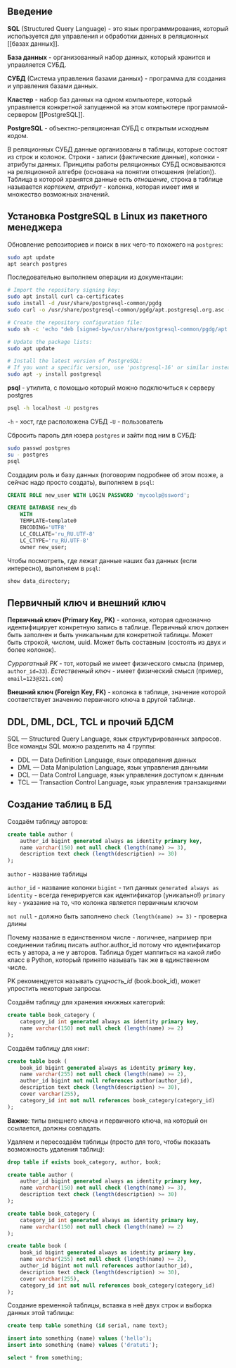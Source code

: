 ## Введение

**SQL** (Structured Query Language) - это язык программирования, который используется для управления и обработки данных в реляционных [[базах данных]]. 

**База данных** - организованный набор данных, который хранится и управляется СУБД.

**СУБД** (Система управления базами данных) - программа для создания и управления базами данных.

**Кластер** - набор баз данных на одном компьютере, который управляется конкретной запущенной на этом компьютере программой-сервером [[PostgreSQL]].

**PostgreSQL** - объектно-реляционная СУБД с открытым исходным кодом. 

В реляционных СУБД данные организованы в таблицы, которые состоят из строк и колонок. Строки - записи (фактические данные), колонки - атрибуты данных. Принципы работы реляционных СУБД основываются на реляционной алгебре (основана на понятии отношения (relation)). 
Таблица в которой хранятся данные есть *отношение*, строка в таблице называется *кортежем*, *атрибут* - колонка, которая имеет имя и множество возможных значений.


## Установка PostgreSQL в Linux из пакетного менеджера

Обновление репозиториев и поиск в них чего-то похожего на `postgres`:

```bash
sudo apt update
apt search postgres
```

Последовательно выполняем операции из документации:

```bash
# Import the repository signing key:
sudo apt install curl ca-certificates
sudo install -d /usr/share/postgresql-common/pgdg
sudo curl -o /usr/share/postgresql-common/pgdg/apt.postgresql.org.asc --fail https://www.postgresql.org/media/keys/ACCC4CF8.asc

# Create the repository configuration file:
sudo sh -c 'echo "deb [signed-by=/usr/share/postgresql-common/pgdg/apt.postgresql.org.asc] https://apt.postgresql.org/pub/repos/apt $(lsb_release -cs)-pgdg main" > /etc/apt/sources.list.d/pgdg.list'

# Update the package lists:
sudo apt update

# Install the latest version of PostgreSQL:
# If you want a specific version, use 'postgresql-16' or similar instead of 'postgresql'
sudo apt -y install postgresql
```

**psql** - утилита, с помощью который можно подключиться к серверу postgres

```bash
psql -h localhost -U postgres
```

`-h` - хост, где расположена СУБД
`-U` - пользователь

Сбросить пароль для юзера `postgres` и зайти под ним в СУБД:

```bash
sudo passwd postgres
su - postgres
psql
```

Создадим роль и базу данных (поговорим подробнее об этом позже, а сейчас надо просто создать), выполняем в `psql`:

```sql
CREATE ROLE new_user WITH LOGIN PASSWORD 'mycoolp@ssword';

CREATE DATABASE new_db
    WITH
    TEMPLATE=template0
    ENCODING='UTF8'
    LC_COLLATE='ru_RU.UTF-8'
    LC_CTYPE='ru_RU.UTF-8'
    owner new_user;
```

Чтобы посмотреть, где лежат данные наших баз данных (если интересно), выполняем в `psql`:

```sql
show data_directory;
```

## Первичный ключ и внешний ключ

**Первичный ключ (Primary Key, PK)** - колонка, которая однозначно идентифицирует конкретную запись в таблице. Первичный ключ должен быть заполнен и быть уникальным для конкретной таблицы. Может быть строкой, числом, uuid. Может быть составным (состоять из двух и более колонок). 

*Суррогатный PK* - тот, который не имеет физического смысла (пример, `author_id=33`).
*Естественный ключ* - имеет физический смысл (пример, `email=123@321.com`)

**Внешний ключ (Foreign Key, FK)** - колонка в таблице, значение которой соответствует значению первичного ключа в другой таблице.


## DDL, DML, DCL, TCL и прочий БДСМ

SQL — Structured Query Language, язык структурированных запросов. Все команды SQL можно разделить на 4 группы:

- DDL — Data Definition Language, язык определения данных
- DML — Data Manipulation Language, язык управления данными
- DCL — Data Control Language, язык управления доступом к данным
- TCL — Transaction Control Language, язык управления транзакциями


## Создание таблиц в БД

Создаём таблицу авторов:

```sql
create table author (
    author_id bigint generated always as identity primary key,
    name varchar(150) not null check (length(name) >= 3),
    description text check (length(description) >= 30)
);
```

`author` - название таблицы

`author_id` - название колонки
`bigint` - тип данных
`generated always as identity` - всегда генерируется как идентификатор (уникально!)
`primary key` - указание на то, что колонка является первичным ключом

`not null` - должно быть заполнено
`check (length(name) >= 3)` - проверка длины

Почему название в единственном числе - логичнее, например при соединении таблиц писать author.author_id потому что идентификатор есть у автора, а не у авторов. Таблица будет маппиться на какой либо класс в Python, который принято называть так же в единственном числе.

PK рекомендуется называть *сущность_id* (book.book_id), может упростить некоторые запросы.

Создаём таблицу для хранения книжных категорий:

```sql
create table book_category (
    category_id int generated always as identity primary key,
    name varchar(150) not null check (length(name) >= 2)
);
```

Создаём таблицу для книг:

```sql
create table book (
    book_id bigint generated always as identity primary key,
    name varchar(255) not null check (length(name) >= 2),
    author_id bigint not null references author(author_id),
    description text check (length(description) >= 30),
    cover varchar(255),
    category_id int not null references book_category(category_id)
);
```

**Важно**: типы внешнего ключа и первичного ключа, на который он ссылается, должны совпадать.

Удаляем и пересоздаём таблицы (просто для того, чтобы показать возможность удаления таблиц):

```sql
drop table if exists book_category, author, book;

create table author (
    author_id bigint generated always as identity primary key,
    name varchar(150) not null check (length(name) >= 3),
    description text check (length(description) >= 30)
);

create table book_category (
    category_id int generated always as identity primary key,
    name varchar(150) not null check (length(name) >= 2)
);

create table book (
    book_id bigint generated always as identity primary key,
    name varchar(255) not null check (length(name) >= 2),
    author_id bigint not null references author(author_id),
    description text check (length(description) >= 30),
    cover varchar(255),
    category_id int not null references book_category(category_id)
);
```

Создание временной таблицы, вставка в неё двух строк и выборка данных этой таблицы:

```sql
create temp table something (id serial, name text);

insert into something (name) values ('hello');
insert into something (name) values ('dratuti');

select * from something;
```